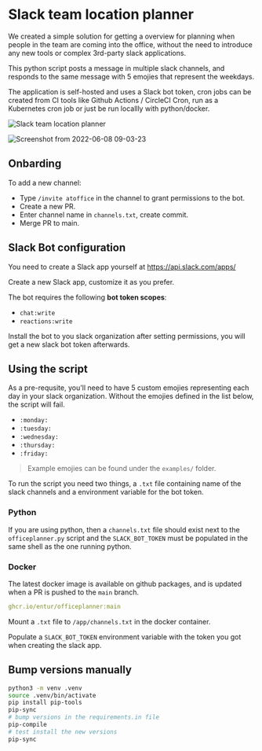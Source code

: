 # Slack team location planner

We created a simple solution for getting a overview for planning when people in the team are coming into the office, without the need to introduce any new tools or complex 3rd-party slack applications.

This python script posts a message in multiple slack channels, and responds to the same message with 5 emojies that represent the weekdays.

The application is self-hosted and uses a Slack bot token, cron jobs can be created from CI tools like Github Actions / CircleCI Cron, run as a Kubernetes cron job or just be run locallly with python/docker.

![Slack team location planner](https://user-images.githubusercontent.com/29174850/172590122-1ad3a908-efa2-4d91-92f1-d4df5f733e4f.png)

![Screenshot from 2022-06-08 09-03-23](https://user-images.githubusercontent.com/29174850/172578268-302858d3-76cf-4b21-99cd-ac9fc89e2201.png)

## Onbarding

To add a new channel:

- Type `/invite atoffice` in the channel to grant permissions to the bot.
- Create a new PR.
- Enter channel name in `channels.txt`, create commit.
- Merge PR to main.

## Slack Bot configuration

You need to create a Slack app yourself at <https://api.slack.com/apps/>

Create a new Slack app, customize it as you prefer.

The bot requires the following **bot token scopes**:

- `chat:write`
- `reactions:write`

Install the bot to you slack organization after setting permissions, you will get a new slack bot token afterwards.

## Using the script

As a pre-requsite, you'll need to have 5 custom emojies representing each day in your slack organization. Without the emojies defined in the list below, the script will fail.

- `:monday:`
- `:tuesday:`
- `:wednesday:`
- `:thursday:`
- `:friday:`

> Example emojies can be found under the `examples/` folder.

To run the script you need two things, a `.txt` file containing name of the slack channels and a environment variable for the bot token.

### Python

If you are using python, then a `channels.txt` file should exist next to the `officeplanner.py` script and the `SLACK_BOT_TOKEN` must be populated in the same shell as the one running python.

### Docker

The latest docker image is available on github packages, and is updated when a PR is pushed to the `main` branch.

```yaml
ghcr.io/entur/officeplanner:main
```

Mount a `.txt` file to `/app/channels.txt` in the docker container.

Populate a `SLACK_BOT_TOKEN` environment variable with the token you got when creating the slack app.

## Bump versions manually

```bash
python3 -m venv .venv
source .venv/bin/activate
pip install pip-tools
pip-sync
# bump versions in the requirements.in file
pip-compile
# test install the new versions
pip-sync
```
